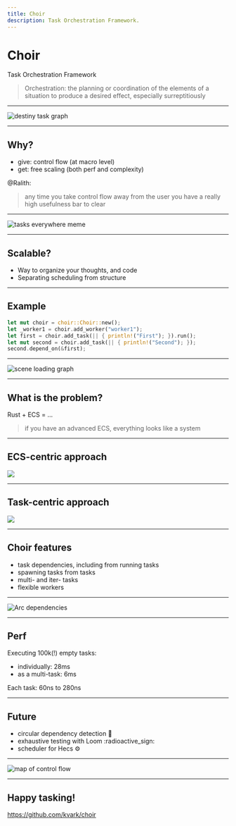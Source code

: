 ```yaml
---
title: Choir
description: Task Orchestration Framework.
---
```


# Choir

Task Orchestration Framework

> Orchestration: the planning or coordination of the elements of a situation to produce a desired effect, especially surreptitiously

---

![destiny task graph](https://i.imgur.com/iXU9Dpq.jpg)

<!-- inspiration example, 2015 -->

---

## Why?

- give: control flow (at macro level)
- get: free scaling (both perf and complexity)

@Ralith:
> any time you take control flow away from the user you have a really high usefulness bar to clear

---

![tasks everywhere meme](https://i.imgflip.com/6iycp0.jpg)

<!-- not about the technology -->

---

## Scalable?

- Way to organize your thoughts, and code
- Separating scheduling from structure

---

## Example
```rust
let mut choir = choir::Choir::new();
let _worker1 = choir.add_worker("worker1");
let first = choir.add_task(|| { println!("First"); }).run();
let mut second = choir.add_task(|| { println!("Second"); });
second.depend_on(&first);
```

---

![scene loading graph](https://i.imgur.com/bMiiqXu.png)

---

## What is the problem?

<!-- ok, we understand the idea,
but what problem is it really solving?
-->

Rust + ECS = ...

<!-- very nice combination, but overused -->

> if you have an advanced ECS, everything looks like a system

---

## ECS-centric approach

![](https://i.imgur.com/k8LlilB.png)

<!-- all logic is systems, all data is components and resources.
"Everything is a system" is a very narrow view, introduces friction.
-->

---

## Task-centric approach

![](https://i.imgur.com/MIyOuvn.png)

<!-- the beauty is - task orchestrator not only schedules ECS jobs, but also any other jobs, seamlessly
-->
<!-- it's a lower level approach to scheduling -->

---

## Choir features

<!-- not technically complex -->

- task dependencies, including from running tasks
- spawning tasks from tasks
- multi- and iter- tasks
- flexible workers

---

![Arc dependencies](https://i.imgur.com/Yjqhl9H.png)

---

## Perf

Executing 100k(!) empty tasks:
- individually: 28ms
- as a multi-task: 6ms

Each task: 60ns to 280ns

---

## Future

- circular dependency detection :dizzy: 
- exhaustive testing with Loom :radioactive_sign: 
- scheduler for Hecs :gear: 

---

![map of control flow](https://i.imgur.com/w1acEhC.png)


---

## Happy tasking!

https://github.com/kvark/choir
